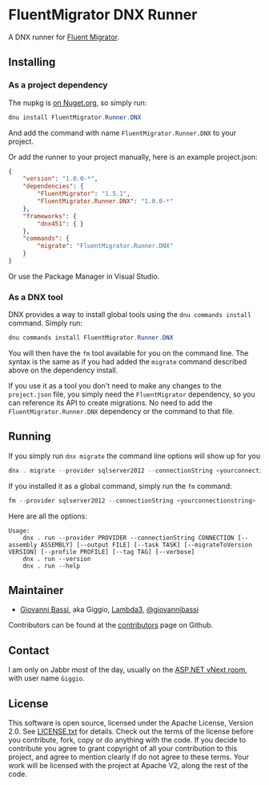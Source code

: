 # FluentMigrator DNX Runner

A DNX runner for [Fluent Migrator](https://github.com/schambers/fluentmigrator/).

## Installing

### As a project dependency

The nupkg is [on Nuget.org](https://www.nuget.org/packages/FluentMigrator.Runner.DNX), so
simply run:

```powershell
dnu install FluentMigrator.Runner.DNX
```

And add the command with name `FluentMigrator.Runner.DNX` to your project.

Or add the runner to your project manually, here is an example project.json:

````json
{
    "version": "1.0.0-*",
    "dependencies": {
        "FluentMigrator": "1.5.1",
        "FluentMigrator.Runner.DNX": "1.0.0-*"
    },
    "frameworks": {
        "dnx451": { }
    },
    "commands": {
        "migrate": "FluentMigrator.Runner.DNX"
    }
}
````

Or use the Package Manager in Visual Studio.

### As a DNX tool

DNX provides a way to install global tools using the `dnu commands install` command. Simply run:

````powershell
dnu commands install FluentMigrator.Runner.DNX
````

You will then have the `fm` tool available for you on the command line. The syntax is the same as if you had added the `migrate` command
described above on the dependency install.

If you use it as a tool you don't need to make any changes to the `project.json` file, you simply need the `FluentMigrator` dependency, so
you can reference its API to create migrations. No need to add the `FluentMigrator.Runner.DNX` dependency or the command to that file.

## Running

If you simply run `dnx migrate` the command line options will show up for you

````powershell
dnx . migrate --provider sqlserver2012 --connectionString <yourconnectionstring>
````

If you installed it as a global command, simply run the `fm` command:

````powershell
fm --provider sqlserver2012 --connectionString <yourconnectionstring>
````

Here are all the options:

````
Usage:
    dnx . run --provider PROVIDER --connectionString CONNECTION [--assembly ASSEMBLY] [--output FILE] [--task TASK] [--migrateToVersion VERSION] [--profile PROFILE] [--tag TAG] [--verbose]
    dnx . run --version
    dnx . run --help
````

## Maintainer

* [Giovanni Bassi](http://blog.lambda3.com.br/L3/giovannibassi/), aka Giggio, [Lambda3](http://www.lambda3.com.br), [@giovannibassi](http://twitter.com/giovannibassi)

Contributors can be found at the [contributors](https://github.com/giggio/FluentMigrator.Runner.DNX/graphs/contributors) page on Github.

## Contact

I am only on Jabbr most of the day, usually on the [ASP.NET vNext room](https://jabbr.net/#/rooms/AspNetvNext), with user name `Giggio`.

## License

This software is open source, licensed under the Apache License, Version 2.0.
See [LICENSE.txt](https://github.com/code-cracker/code-cracker/blob/master/LICENSE.txt) for details.
Check out the terms of the license before you contribute, fork, copy or do anything
with the code. If you decide to contribute you agree to grant copyright of all your contribution to this project, and agree to
mention clearly if do not agree to these terms. Your work will be licensed with the project at Apache V2, along the rest of the code.
